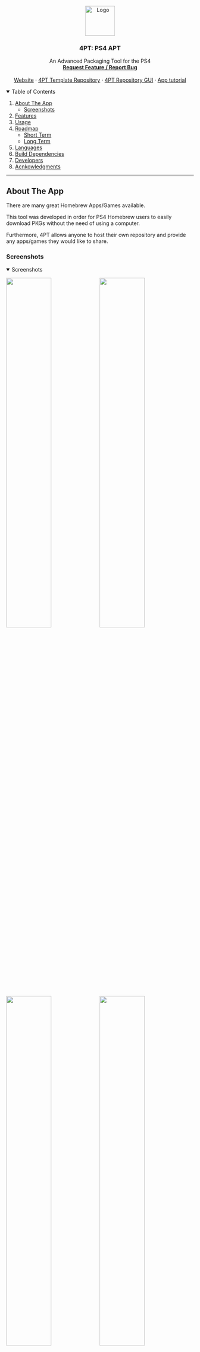 <div id="top"></div>

<!-- PROJECT LOGO -->
<br />
<div align="center">
  <a href="https://github.com/victorrjimenezz/4PT-Repository">
    <img src="sce_sys/icon0.png" alt="Logo" width="80" height="80">
  </a>

<h3 align="center">4PT: PS4 APT</h3>

  <p align="center">
    An Advanced Packaging Tool for the PS4
    <br />
    <a href="https://github.com/victorrjimenezz/4PT-Repository/issues"><strong>Request Feature / Report Bug</strong></a>
    <br />
    <br />
    <a href="https://www.4pt-project.com">Website</a>
    ·
    <a href="https://github.com/victorrjimenezz/4PT-Repository">4PT Template Repository</a>
    ·
    <a href="https://github.com/victorrjimenezz/4PT-REPO-GUI">4PT Repository GUI</a>
    ·
    <a href="https://github.com/victorrjimenezz/PS4-4PT/blob/master/TUTORIAL.md">App tutorial</a>
  </p>
</div>




<!-- TABLE OF CONTENTS -->
<details open>
  <summary>Table of Contents</summary>
  <ol>
    <li>
        <a href="#ata">About The App</a>
      <ul>
        <li><a href="#ss">Screenshots</a></li>
      </ul>
    </li>
    <li><a href="#feat">Features</a></li>
    <li><a href="#usage">Usage</a></li>
    <li>
      <a href="#roadmap">Roadmap</a>
      <ul>
        <li><a href="#st">Short Term</a></li>
        <li><a href="#lt">Long Term</a></li>
      </ul>
    </li>
    <li><a href="#lang">Languages</a></li>
    <li><a href="#buildDep">Build Dependencies</a></li>
    <li><a href="#developers">Developers</a></li>
    <li><a href="#Acknowledgments">Acnkowledgments</a></li>
  </ol>
</details>

***

<div id="ata"></div>

## About The App

There are many great Homebrew Apps/Games available.

This tool was developed in order for PS4 Homebrew users to easily download PKGs without the need of using a computer.

Furthermore, 4PT allows anyone to host their own repository and provide any apps/games they would like to share.

<div id="ss"></div>


### Screenshots

<details open>
  <summary>Screenshots</summary>



<p float="left">
  <img src="screenshots/screenshot0.png" width="49%"  alt=""/>
  <img src="screenshots/screenshot1.png" width="49%"  alt=""/>
</p>
<p float="left">
  <img src="screenshots/screenshot01.png" width="49%"  alt=""/>
  <img src="screenshots/screenshot2.png" width="49%"  alt=""/>
</p>
<p float="left">
  <img src="screenshots/screenshot3.png" width="49%"  alt=""/>
  <img src="screenshots/screenshot4.png" width="49%"  alt=""/>
</p>
<p float="left">
  <img src="screenshots/screenshot41.png" width="49%"  alt=""/>
  <img src="screenshots/screenshot6.png" width="49%"  alt=""/>
</p>
</details>

***

<div id="feat"></div>

## Features

The current working app features are:

- Downloading PKGs from repositories/directly from a URL
- Ability to pause/resume a download
- Adding/Removing Repositories
- Searching apps, filtering by name, repository, and type
- Sorting apps, alphabetically, by size, or by version
- Install/Uninstall downloaded PKGs
- App has English, Hungarian, Italian, Spanish, and German support
- 4PT updates itself automatically

***

<div id="usage"></div>

## Usage

_For information on how to use the app, refer to [Tutorial](https://github.com/victorrjimenezz/PS4-4PT/blob/master/TUTORIAL.md)_

_For information on creating a repo, please refer to  [4PT-Repository](https://github.com/victorrjimenezz/4PT-Repository)_

***

<div id="roadmap"></div>

## Roadmap

<div id="st"></div>

### Version 2.75 (~2 Month)

- [ ] Text issue
- [ ] Translate Uninstall button, delete keys and pkgtypes, Unknown
- [ ] Add Http Authentication Support
- [ ] Download pkgs in the background
- [X] Change Keyboard to UI IME
- [X] When removing a download, the option selected is switched to the download button

<div id="lt"></div>

### Future versions (~1/2 Year)

- [ ] Fix Hungarian automatic detection
- [ ] Implement proper App deallocation when pressing the Close Application button on the PS Menu
- [ ] Add functionality to download binaries
- [ ] Save on external HDD
- [ ] get Abstract Class from packageSearch and repoPackageList
- [ ] Add a new PKG List view where only covers are displayed
- [ ] Support for more languages

See the [open issues](https://github.com/victorrjimenezz/PS4-4PT/issues) for a full list of proposed features (and known issues).

***

<div id="lang"></div>

## Languages

The app is available in:
- [X] English
- [X] Hungarian by [Damy](https://github.com/dagadtwok)
- [X] Italian by [@imgiovi](https://www.twitter.com/imgiovi)
- [X] German
- [X] Spanish

To add support for further languages, please [contact me](https://twitter.com/victorrjimenezz) or [open an issue](https://github.com/victorrjimenezz/4PT-Repository/issues)


***

<div id="buildDep"></div>

## Build Dependencies

This project is built using the Open Orbis PS4 Toolchain and the Yaml-CPP library.

* [OpenOrbis PS4 Toolchain](https://github.com/OpenOrbis/OpenOrbis-PS4-Toolchain)
* [Yaml-CPP](https://github.com/jbeder/yaml-cpp)

***

<div id="developers"></div>

## Developers

Víctor Jiménez - [@victorrjimenezz](https://twitter.com/victorrjimenezz) - [victorjimenez@4pt-project.com](mailto:victorjimenez@4pt-project.com)

<div id="Acknowledgments"></div>

***

## Acknowledgments

I would like to thank [0x199](https://twitter.com/0x199) for helping me with the SSL issue.

I would like to thank the following developers for the developing following projects, which I used to learn how to perform certain actions:

* [Remote Package Installer](https://github.com/flatz/ps4_remote_pkg_installer) by [Flat_z](https://twitter.com/flat_z) </br>
&ensp;  &ensp;  &ensp; Learned how to access PS4's native HTTP </br>
&ensp;  &ensp;  &ensp; Learned how get icon and version from pkgs  </br>
 &ensp;  &ensp;  &ensp; Learned how to install PKGs
* [PS4 Skeleton](https://github.com/Al-Azif/ps4-skeleton) by [Al Azif](https://twitter.com/_AlAzif) </br>
&ensp;  &ensp;  &ensp; Used his jailbreaking tools to gain root privileges </br>
  &ensp;  &ensp;  &ensp; Used his notifi class to send notifications
* [Vita Album](https://github.com/joel16/VITAlbum) by [joel16](https://github.com/joel16) </br>
&ensp;  &ensp;  &ensp; Used his keyboard namespace to understand how IMEDialogs work  </br>
&ensp;  &ensp;  &ensp; Used his keyboard namespace to understand how to transform UTF8 <=> UTF16 strings
* [PS4 Homebrew Store](https://github.com/LightningMods/PS4-Store) by [LightningMods_](https://twitter.com/lightningmods_) </br>
&ensp;  &ensp;  &ensp; Used his dialog method to pop dialogs </br>
&ensp;  &ensp;  &ensp; Learned how to access PS4's native HTTP </br>
&ensp;  &ensp;  &ensp; Learned how to install PKGs </br>
* [tiny-ps4-shell](https://github.com/john-tornblom/tiny-ps4-shell) by [John Törnblom](https://github.com/john-tornblom) </br>
&ensp;  &ensp;  &ensp; Used his method to copy files </br>
* [OpenOrbis NET_HTTP Sample](https://github.com/OpenOrbis/OpenOrbis-PS4-Toolchain/tree/master/samples/net_http) by [Damián Parrino](https://twitter.com/dparrino) </br>
&ensp;  &ensp;  &ensp; Used his setSSLCallback method to enable SSL </br>

And I would like to thank the whole OpenOrbis team for developing the awesome [PS4 Developer toolchain](https://github.com/OpenOrbis/OpenOrbis-PS4-Toolchain)!!
